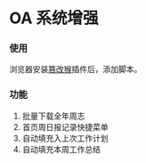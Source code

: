 # OA 系统增强

### 使用

浏览器安装[篡改猴](https://chromewebstore.google.com/detail/%E7%AF%A1%E6%94%B9%E7%8C%B4/dhdgffkkebhmkfjojejmpbldmpobfkfo)插件后，添加脚本。

### 功能

1. 批量下载全年周志
2. 首页周日报记录快捷菜单
3. 自动填充入上次工作计划
4. 自动填充本周工作总结
